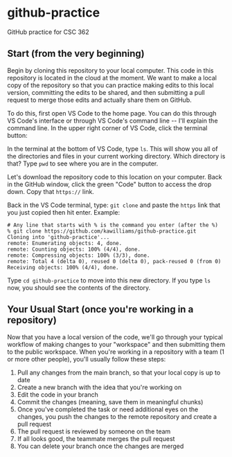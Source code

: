 # github-practice
GitHub practice for CSC 362

## Start (from the very beginning)
Begin by cloning this repository to your local computer. This code in this repository is located in the cloud at the moment. We want to make a local copy of the repository so that you can practice making edits to this local version, committing the edits to be shared, and then submitting a pull request to merge those edits and actually share them on GitHub.

To do this, first open VS Code to the home page. You can do this through VS Code's interface or through VS Code's command line -- I'll explain the command line. In the upper right corner of VS Code, click the terminal button:
![]()

In the terminal at the bottom of VS Code, type `ls`. This will show you all of the directories and files in your current working directory. Which directory is that? Type `pwd` to see where you are in the computer.

Let's download the repository code to this location on your computer. Back in the GitHub window, click the green "Code" button to access the drop down. Copy that `https://` link.

Back in the VS Code terminal, type:
`git clone` and paste the `https` link that you just copied then hit enter.
Example:
```
# Any line that starts with % is the command you enter (after the %)
% git clone https://github.com/kawilliams/github-practice.git
Cloning into 'github-practice'...
remote: Enumerating objects: 4, done.
remote: Counting objects: 100% (4/4), done.
remote: Compressing objects: 100% (3/3), done.
remote: Total 4 (delta 0), reused 0 (delta 0), pack-reused 0 (from 0)
Receiving objects: 100% (4/4), done.
```

Type `cd github-practice` to move into this new directory. If you type `ls` now, you should see the contents of the directory.

## Your Usual Start (once you're working in a repository)
Now that you have a local version of the code, we'll go through your typical workflow of making changes to your "workspace" and then submitting them to the public workspace. When you're working in a repository with a team (1 or more other people), you'll usually follow these steps:

  1. Pull any changes from the main branch, so that your local copy is up to date
  2. Create a new branch with the idea that you're working on
  3. Edit the code in your branch
  4. Commit the changes (meaning, save them in meaningful chunks)
  5. Once you've completed the task or need additional eyes on the changes, you push the changes to the remote repository and create a pull request
  6. The pull request is reviewed by someone on the team
  7. If all looks good, the teammate merges the pull request
  8. You can delete your branch once the changes are merged

